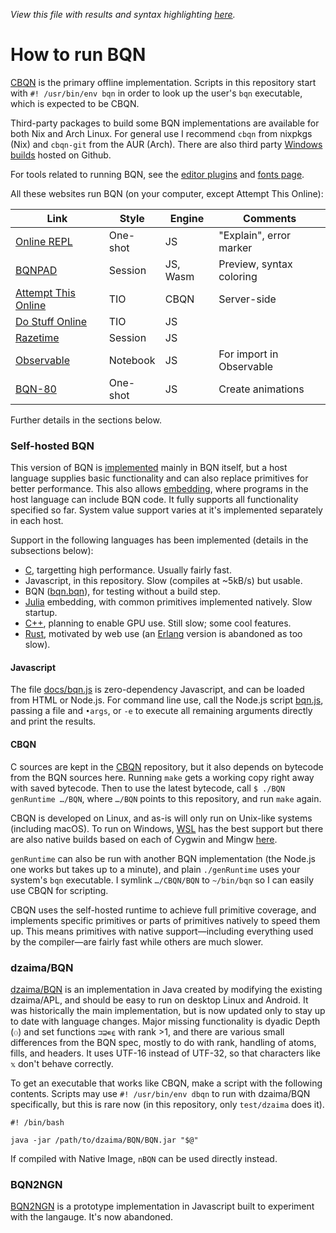 *View this file with results and syntax highlighting [here](https://mlochbaum.github.io/BQN/running.html).*

# How to run BQN

[CBQN](https://github.com/dzaima/CBQN) is the primary offline implementation. Scripts in this repository start with `#! /usr/bin/env bqn` in order to look up the user's `bqn` executable, which is expected to be CBQN.

Third-party packages to build some BQN implementations are available for both Nix and Arch Linux. For general use I recommend `cbqn` from nixpkgs (Nix) and `cbqn-git` from the AUR (Arch). There are also third party [Windows builds](https://github.com/actalley/WinBQN) hosted on Github.

For tools related to running BQN, see the [editor plugins](editors/README.md) and [fonts page](https://mlochbaum.github.io/BQN/fonts.html).

All these websites run BQN (on your computer, except Attempt This Online):

| Link | Style | Engine | Comments
|------|-------|--------|---------
| [Online REPL](https://mlochbaum.github.io/BQN/try.html) | One-shot | JS | "Explain", error marker
| [BQNPAD](https://bqnpad.mechanize.systems/)      | Session  | JS, Wasm | Preview, syntax coloring
| [Attempt This Online](https://ato.pxeger.com/run?1=m704qTBvwYKlpSVpuhZoFJQGAA) | TIO | CBQN | Server-side
| [Do Stuff Online](https://dso.surge.sh/#bqn)     | TIO | JS
| [Razetime](https://razetime.github.io/bqn-repl/) | Session  | JS
| [Observable](https://observablehq.com/@lsh/bqn)  | Notebook | JS | For import in Observable
| [BQN-80](https://dancek.github.io/bqn-80)        | One-shot | JS | Create animations

Further details in the sections below.

### Self-hosted BQN

This version of BQN is [implemented](implementation/README.md) mainly in BQN itself, but a host language supplies basic functionality and can also replace primitives for better performance. This also allows [embedding](doc/embed.md), where programs in the host language can include BQN code. It fully supports all functionality specified so far. System value support varies at it's implemented separately in each host.

Support in the following languages has been implemented (details in the subsections below):
- [C](https://github.com/dzaima/CBQN), targetting high performance. Usually fairly fast.
- Javascript, in this repository. Slow (compiles at ~5kB/s) but usable.
- BQN ([bqn.bqn](bqn.bqn)), for testing without a build step.
- [Julia](https://github.com/andreypopp/BQN.jl) embedding, with common primitives implemented natively. Slow startup.
- [C++](https://github.com/ashermancinelli/cxbqn), planning to enable GPU use. Still slow; some cool features.
- [Rust](https://github.com/cannadayr/rsbqn/), motivated by web use (an [Erlang](https://github.com/cannadayr/ebqn) version is abandoned as too slow).

#### Javascript

The file [docs/bqn.js](docs/bqn.js) is zero-dependency Javascript, and can be loaded from HTML or Node.js. For command line use, call the Node.js script [bqn.js](bqn.js), passing a file and `•args`, or `-e` to execute all remaining arguments directly and print the results.

#### CBQN

C sources are kept in the [CBQN](https://github.com/dzaima/CBQN) repository, but it also depends on bytecode from the BQN sources here. Running `make` gets a working copy right away with saved bytecode. Then to use the latest bytecode, call `$ ./BQN genRuntime …/BQN`, where `…/BQN` points to this repository, and run `make` again.

CBQN is developed on Linux, and as-is will only run on Unix-like systems (including macOS). To run on Windows, [WSL](https://en.wikipedia.org/wiki/Windows_Subsystem_for_Linux) has the best support but there are also native builds based on each of Cygwin and Mingw [here](https://github.com/actalley/WinBQN).

`genRuntime` can also be run with another BQN implementation (the Node.js one works but takes up to a minute), and plain `./genRuntime` uses your system's `bqn` executable. I symlink `…/CBQN/BQN` to `~/bin/bqn` so I can easily use CBQN for scripting.

CBQN uses the self-hosted runtime to achieve full primitive coverage, and implements specific primitives or parts of primitives natively to speed them up. This means primitives with native support—including everything used by the compiler—are fairly fast while others are much slower.

### dzaima/BQN

[dzaima/BQN](https://github.com/dzaima/BQN/) is an implementation in Java created by modifying the existing dzaima/APL, and should be easy to run on desktop Linux and Android. It was historically the main implementation, but is now updated only to stay up to date with language changes. Major missing functionality is dyadic Depth (`⚇`) and set functions `⊐⊒∊⍷` with rank >1, and there are various small differences from the BQN spec, mostly to do with rank, handling of atoms, fills, and headers. It uses UTF-16 instead of UTF-32, so that characters like `𝕩` don't behave correctly.

To get an executable that works like CBQN, make a script with the following contents. Scripts may use `#! /usr/bin/env dbqn` to run with dzaima/BQN specifically, but this is rare now (in this repository, only `test/dzaima` does it).

    #! /bin/bash

    java -jar /path/to/dzaima/BQN/BQN.jar "$@"

If compiled with Native Image, `nBQN` can be used directly instead.

### BQN2NGN

[BQN2NGN](https://github.com/mlochbaum/BQN2NGN) is a prototype implementation in Javascript built to experiment with the langauge. It's now abandoned.
